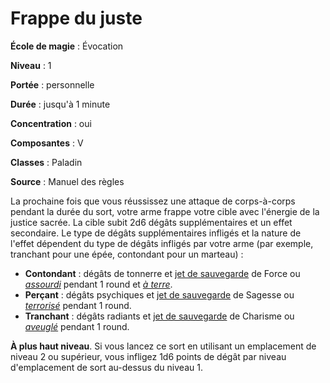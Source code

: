 # Frappe du juste

**École de magie** : Évocation

**Niveau** : 1

**Portée** : personnelle

**Durée** : jusqu'à 1 minute

**Concentration** : oui

**Composantes** : V

**Classes** : Paladin

**Source** : Manuel des règles

La prochaine fois que vous réussissez une attaque de corps-à-corps pendant la durée du sort, votre arme frappe votre cible avec l'énergie de la justice sacrée. La cible subit 2d6 dégâts supplémentaires et un effet secondaire. Le type de dégâts supplémentaires infligés et la nature de l'effet dépendent du type de dégâts infligés par votre arme (par exemple, tranchant pour une épée, contondant pour un marteau) :
* **Contondant** : dégâts de tonnerre et [jet de sauvegarde](/utiliser-les-caracteristiques/#jets-de-sauvegarde) de Force ou [_assourdi_](/gerer-la-sante-du-personnage/#assourdi) pendant 1 round et [_à terre_](/gerer-la-sante-du-personnage/#a-terre).
* **Perçant** : dégâts psychiques et [jet de sauvegarde](/utiliser-les-caracteristiques/#jets-de-sauvegarde) de Sagesse ou [_terrorisé_](/gerer-la-sante-du-personnage/#terrorise) pendant 1 round.
* **Tranchant** : dégâts radiants et [jet de sauvegarde](/utiliser-les-caracteristiques/#jets-de-sauvegarde) de Charisme ou [_aveuglé_](/gerer-la-sante-du-personnage/#aveugle) pendant 1 round.

**À plus haut niveau**. Si vous lancez ce sort en utilisant un emplacement de niveau 2 ou supérieur, vous infligez 1d6 points de dégât par niveau d'emplacement de sort au-dessus du niveau 1.
